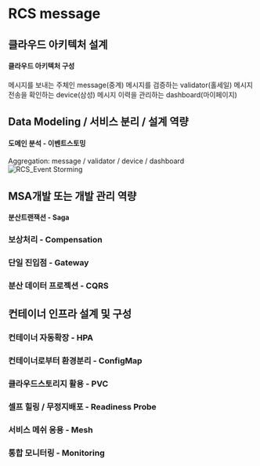 # RCS message

## 클라우드 아키텍처 설계
#### 클라우드 아키텍처 구성

메시지를 보내는 주체인 message(중계)
메시지를 검증하는 validator(홀세일)
메시지 전송을 확인하는 device(삼성)
메시지 이력을 관리하는 dashboard(마이페이지)

## Data Modeling / 서비스 분리 / 설계 역량
#### 도메인 분석 - 이벤트스토밍

Aggregation: message / validator / device / dashboard
![RCS_Event Storming](https://github.com/user-attachments/assets/b8fcb83d-2e9a-4340-b773-0b230f6cd10a)




## MSA개발 또는 개발 관리 역량

#### 분산트랜잭션 - Saga


### 보상처리 - Compensation


### 단일 진입점 - Gateway


### 분산 데이터 프로젝션 - CQRS


## 컨테이너 인프라 설계 및 구성

### 컨테이너 자동확장 - HPA


### 컨테이너로부터 환경분리 - ConfigMap


### 클라우드스토리지 활용 - PVC


### 셀프 힐링 / 무정지배포 - Readiness Probe


### 서비스 메쉬 응용 - Mesh


### 통합 모니터링 - Monitoring


